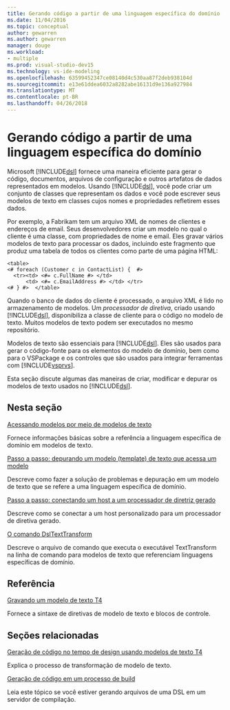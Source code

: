 ```yaml
---
title: Gerando código a partir de uma linguagem específica do domínio
ms.date: 11/04/2016
ms.topic: conceptual
author: gewarren
ms.author: gewarren
manager: douge
ms.workload:
- multiple
ms.prod: visual-studio-dev15
ms.technology: vs-ide-modeling
ms.openlocfilehash: 63599452347ce08140d4c530aa87f2deb938104d
ms.sourcegitcommit: e13e61ddea6032a8282abe16131d9e136a927984
ms.translationtype: MT
ms.contentlocale: pt-BR
ms.lasthandoff: 04/26/2018
---
```

# <a name="generating-code-from-a-domain-specific-language"></a>Gerando código a partir de uma linguagem específica do domínio
Microsoft [!INCLUDE[dsl](../modeling/includes/dsl_md.md)] fornece uma maneira eficiente para gerar o código, documentos, arquivos de configuração e outros artefatos de dados representados em modelos. Usando [!INCLUDE[dsl](../modeling/includes/dsl_md.md)], você pode criar um conjunto de classes que representam os dados e você pode escrever seus modelos de texto em classes cujos nomes e propriedades refletirem esses dados.

 Por exemplo, a Fabrikam tem um arquivo XML de nomes de clientes e endereços de email. Seus desenvolvedores criar um modelo no qual o cliente é uma classe, com propriedades de nome e email. Eles gravar vários modelos de texto para processar os dados, incluindo este fragmento que produz uma tabela de todos os clientes como parte de uma página HTML:

```
<table>
<# foreach (Customer c in ContactList) {  #>
  <tr><td> <#= c.FullName #> </td>
      <td> <#= c.EmailAddress #> </td> </tr>
<# } #>  </table>
```

 Quando o banco de dados do cliente é processado, o arquivo XML é lido no armazenamento de modelos. Um *processador de diretiva*, criado usando [!INCLUDE[dsl](../modeling/includes/dsl_md.md)], disponibiliza a classe de cliente para o código no modelo de texto. Muitos modelos de texto podem ser executados no mesmo repositório.

 Modelos de texto são essenciais para [!INCLUDE[dsl](../modeling/includes/dsl_md.md)]. Eles são usados para gerar o código-fonte para os elementos do modelo de domínio, bem como para o VSPackage e os controles que são usados para integrar ferramentas com [!INCLUDE[vsprvs](../code-quality/includes/vsprvs_md.md)].

 Esta seção discute algumas das maneiras de criar, modificar e depurar os modelos de texto usados no [!INCLUDE[dsl](../modeling/includes/dsl_md.md)].

## <a name="in-this-section"></a>Nesta seção
 [Acessando modelos por meio de modelos de texto](../modeling/accessing-models-from-text-templates.md)

 Fornece informações básicas sobre a referência a linguagem específica de domínio em modelos de texto.

 [Passo a passo: depurando um modelo (template) de texto que acessa um modelo](../modeling/walkthrough-debugging-a-text-template-that-accesses-a-model.md)

 Descreve como fazer a solução de problemas e depuração em um modelo de texto que se refere a uma linguagem específica de domínio.

 [Passo a passo: conectando um host a um processador de diretriz gerado](../modeling/walkthrough-connecting-a-host-to-a-generated-directive-processor.md)

 Descreve como se conectar a um host personalizado para um processador de diretiva gerado.

 [O comando DslTextTransform](../modeling/the-dsltexttransform-command.md)

 Descreve o arquivo de comando que executa o executável TextTransform na linha de comando para modelos de texto que referenciam linguagens específicas de domínio.

## <a name="reference"></a>Referência
 [Gravando um modelo de texto T4](../modeling/writing-a-t4-text-template.md)

 Fornece a sintaxe de diretivas de modelo de texto e blocos de controle.

## <a name="related-sections"></a>Seções relacionadas
 [Geração de código no tempo de design usando modelos de texto T4](../modeling/design-time-code-generation-by-using-t4-text-templates.md)

 Explica o processo de transformação de modelo de texto.

 [Geração de código em um processo de build](../modeling/code-generation-in-a-build-process.md)

 Leia este tópico se você estiver gerando arquivos de uma DSL em um servidor de compilação.